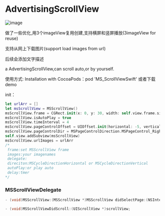 # AdvertisingScrollView
![image](https://github.com/yuanshuainiuniu/AdvertisingScrollView/blob/master/shot.gif)

做了一些优化,用3个imageView复用创建,支持横屏和竖屏播放(3imageView for reuse)


支持从网上下载图片(support load images from url)

后续会添加文字描述

a AdvertisingScrollView,can scroll auto,or by yourself.

使用方式:
Installation with CocoaPods：pod 'MS_ScrollViewSwift'
或者下载demo

init：
```swift
let urlArr = []
let msScrollView = MSScrollView()
msScrollView.frame = CGRect.init(x: 0, y: 30, width: self.view.frame.size.width, height: 200)
msScrollView.isAutoPlay = true
msScrollView.timeInterval = 4
msScrollView.pageControlOffset = UIOffset.init(horizontal: -5, vertical: 5)
msScrollView.pageControlDir = MSPageControlDirection.MSPageControl_Right
self.view.addSubview(msScrollView)
msScrollView.urlImages = urlArr
/*
 frame:set MSScrollView frame
 images:your imagenames
 delegate:
 direciton:MSCycleDirectionHorizontal or MSCycleDirectionVertical
 autoPlay:or play auto
 delay:tmer
*/
```
### MSScrollViewDelegate
```Objective-c
- (void)MSScrollView:(MSScrollView *)MSScrollView didSelectPage:(NSInteger)index;

- (void)MSScrollViewDidScroll:(UIScrollView *)scrollView;


